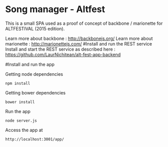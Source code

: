 # Song manager - Altfest
This is a small SPA used as a proof of concept of backbone / marionette for ALTFESTIVAL (2015 edition). 

Learn more about backbone : http://backbonejs.org/ 
Learn more about marionette : http://marionettejs.com/
#Install and run the REST service
Install and start the REST service as described here : https://github.com/LaurNichitean/alt-fest-app-backend

#Install and run the app

Getting node dependencies
```
npm install
```

Getting bower dependencies
```
bower install
```

Run the app
```
node server.js
```

Access the app at
```
http://localhost:3001/app/
```
